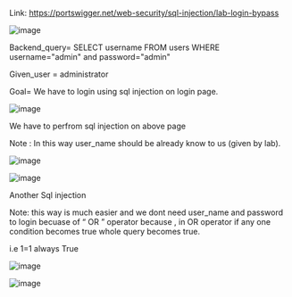 Link: https://portswigger.net/web-security/sql-injection/lab-login-bypass

![image](https://github.com/user-attachments/assets/f108bdb9-608c-487e-8dde-eaae3c658741)

Backend_query= SELECT username FROM users WHERE username="admin" and password="admin"

Given_user = administrator 

Goal= We have to login using sql injection on login page.

![image](https://github.com/user-attachments/assets/f7c64ac5-93f3-4814-9dfd-cec749c15cfe)


We have to perfrom sql injection on above page

Note : In this way user_name should be already know to us (given by lab).


![image](https://github.com/user-attachments/assets/da424a0b-f11c-4d9c-a9fd-bd00aba66a3f)

![image](https://github.com/user-attachments/assets/656229d7-068d-4786-9579-184d1f564821)

Another Sql injection
 
 Note: this way is much easier and we dont need user_name and password to login becuase of   “ OR ” operator 
 because , in OR operator if any one condition becomes true whole query becomes true.
 
 i.e   1=1     always True

 ![image](https://github.com/user-attachments/assets/f1bac559-38b8-48c1-a24d-602fe43ce9a7)

![image](https://github.com/user-attachments/assets/ca9396fa-8b35-4b07-98f5-d268de96f252)

